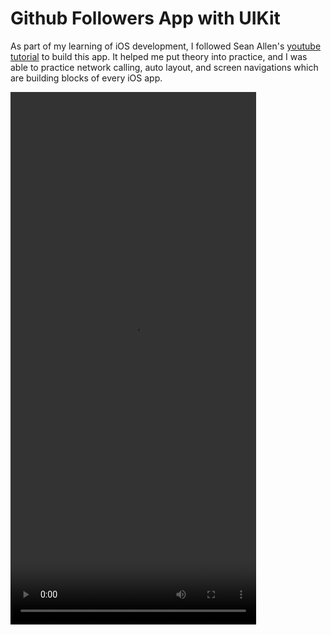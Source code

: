 # Github Followers App with UIKit

As part of my learning of iOS development, I followed Sean Allen's [youtube tutorial](https://www.youtube.com/watch?v=JzngncpZLuw&t=42984s) to build this app.
It helped me put theory into practice, and I was able to practice network calling, auto layout, and screen navigations which are building blocks of every iOS app.

<video src="https://github.com/user-attachments/assets/926a8fde-dfdd-4fb1-8912-601d657cc312" width="393" height="852"></video>

